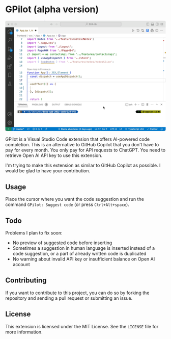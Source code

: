 # GPilot (alpha version)

![Usage Animation](usage.gif)

GPilot is a Visual Studio Code extension that offers AI-powered code completion. This is an alternative to GitHub Copilot that you don't have to pay for every month. You only pay for API requests to ChatGPT. You need to retrieve Open AI API key to use this extension.

I'm trying to make this extension as similar to GitHub Copilot as possible. I would be glad to have your contribution.

## Usage

Place the cursor where you want the code suggestion and run the command `GPilot: Suggest code` (or press `Ctrl+Alt+space`).

## Todo

Problems I plan to fix soon:

- No preview of suggested code before inserting
- Sometimes a suggestion in human language is inserted instead of a code suggestion, or a part of already written code is duplicated
- No warning about invalid API key or insufficient balance on Open AI account

## Contributing

If you want to contribute to this project, you can do so by forking the repository and sending a pull request or submitting an issue.

## License

This extension is licensed under the MIT License. See the `LICENSE` file for more information.
